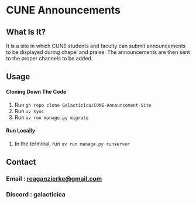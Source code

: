 # CUNE Announcements
## What Is It?
It is a site in which CUNE students and faculty can submit announcements to be displayed during chapel and praise. The announcements are then sent to the proper channels to be added.

## Usage
#### Cloning Down The Code
1. Run ```gh repo clone Galacticica/CUNE-Announcement-Site```
2. Run ```uv sync```
3. Run ```uv run manage.py migrate```

#### Run Locally
1. In the terminal, run ```uv run manage.py runserver```

## Contact
### Email : reaganzierke@gmail.com
### Discord : galacticica
